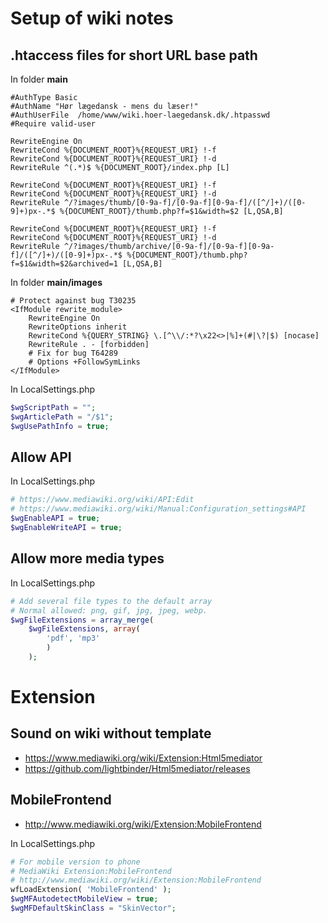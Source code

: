 # Setup of wiki notes

## .htaccess files for short URL base path

In folder **main** 

```text
#AuthType Basic
#AuthName "Hør lægedansk - mens du læser!"
#AuthUserFile  /home/www/wiki.hoer-laegedansk.dk/.htpasswd
#Require valid-user

RewriteEngine On
RewriteCond %{DOCUMENT_ROOT}%{REQUEST_URI} !-f
RewriteCond %{DOCUMENT_ROOT}%{REQUEST_URI} !-d
RewriteRule ^(.*)$ %{DOCUMENT_ROOT}/index.php [L]

RewriteCond %{DOCUMENT_ROOT}%{REQUEST_URI} !-f
RewriteCond %{DOCUMENT_ROOT}%{REQUEST_URI} !-d
RewriteRule ^/?images/thumb/[0-9a-f]/[0-9a-f][0-9a-f]/([^/]+)/([0-9]+)px-.*$ %{DOCUMENT_ROOT}/thumb.php?f=$1&width=$2 [L,QSA,B]

RewriteCond %{DOCUMENT_ROOT}%{REQUEST_URI} !-f
RewriteCond %{DOCUMENT_ROOT}%{REQUEST_URI} !-d
RewriteRule ^/?images/thumb/archive/[0-9a-f]/[0-9a-f][0-9a-f]/([^/]+)/([0-9]+)px-.*$ %{DOCUMENT_ROOT}/thumb.php?f=$1&width=$2&archived=1 [L,QSA,B]
```

In folder **main/images** 

```text
# Protect against bug T30235
<IfModule rewrite_module>
	RewriteEngine On
	RewriteOptions inherit
	RewriteCond %{QUERY_STRING} \.[^\\/:*?\x22<>|%]+(#|\?|$) [nocase]
	RewriteRule . - [forbidden]
	# Fix for bug T64289
	# Options +FollowSymLinks
</IfModule>
```

In LocalSettings.php

```php
$wgScriptPath = "";
$wgArticlePath = "/$1";
$wgUsePathInfo = true;
```

## Allow API

In LocalSettings.php

```php
# https://www.mediawiki.org/wiki/API:Edit
# https://www.mediawiki.org/wiki/Manual:Configuration_settings#API
$wgEnableAPI = true;
$wgEnableWriteAPI = true;
```


## Allow more media types

In LocalSettings.php

```php
# Add several file types to the default array
# Normal allowed: png, gif, jpg, jpeg, webp.
$wgFileExtensions = array_merge(
    $wgFileExtensions, array(
        'pdf', 'mp3'
        )
    );
```

# Extension

## Sound on wiki without template

* https://www.mediawiki.org/wiki/Extension:Html5mediator
* https://github.com/lightbinder/Html5mediator/releases

## MobileFrontend

* http://www.mediawiki.org/wiki/Extension:MobileFrontend

In LocalSettings.php

```php
# For mobile version to phone
# MediaWiki Extension:MobileFrontend
# http://www.mediawiki.org/wiki/Extension:MobileFrontend
wfLoadExtension( 'MobileFrontend' );
$wgMFAutodetectMobileView = true;
$wgMFDefaultSkinClass = "SkinVector";
```
